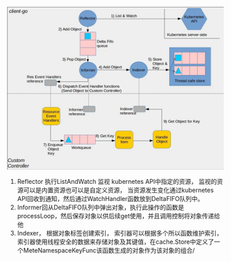 ![alt text](image.png)

1. Reflector 执行ListAndWatch 监视 kubernetes API中指定的资源， 监视的资源可以是内置资源也可以是自定义资源， 当资源发生变化通过kubernetes API回收到通知，然后通过WatchHandler函数放到DeltaFIFO队列中。
2. Informer回从DeltaFIFO队列中弹出对象，执行此操作的函数是processLoop，然后保存对象以供后续get使用，并且调用控制将对象传递给他
3. Indexer， 根据对象标签创建索引， 索引器可以根据多个所以函数维护索引， 索引器使用线程安全的数据来存储对象及其键值，在cache.Store中定义了一个MeteNamespaceKeyFunc该函数生成的对象作为该对象的组合<namespace>/<name>